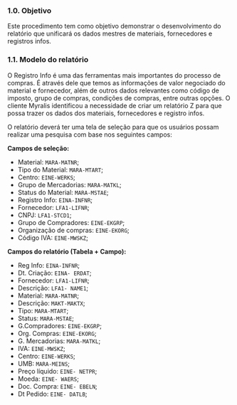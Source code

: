 ### 1.0. Objetivo
Este procedimento tem como objetivo demonstrar o desenvolvimento do relatório que unificará os dados mestres de materiais, fornecedores e registros infos.

### 1.1. Modelo do relatório
O Registro Info é uma das ferramentas mais importantes do processo de compras. É através dele que temos as informações de valor negociado do material e fornecedor, além de outros dados relevantes como código de imposto, grupo de compras, condições de compras, entre outras opções. O cliente Myralis identificou a necessidade de criar um relatório Z para que possa trazer os dados dos materiais, fornecedores e registro infos.

O relatório deverá ter uma tela de seleção para que os usuários possam realizar uma pesquisa com base nos seguintes campos:

**Campos de seleção:**
- Material: `MARA-MATNR`;
- Tipo do Material: `MARA-MTART`;
- Centro: `EINE-WERKS`;
- Grupo de Mercadorias: `MARA-MATKL`;
- Status do Material: `MARA-MSTAE`;
- Registro Info: `EINA-INFNR`;
- Fornecedor: `LFA1-LIFNR`;
- CNPJ: `LFA1-STCD1`;
- Grupo de Compradores: `EINE-EKGRP`;
- Organização de compras: `EINE-EKORG`;
- Código IVA: `EINE-MWSKZ`;

**Campos do relatório (Tabela + Campo):**
- Reg Info: `EINA-INFNR`;
- Dt. Criação: `EINA- ERDAT`;
- Fornecedor: `LFA1-LIFNR`;
- Descrição: `LFA1- NAME1`;
- Material: `MARA-MATNR`;
- Descrição: `MAKT-MAKTX`;
- Tipo: `MARA-MTART`;
- Status: `MARA-MSTAE`;
- G.Compradores: `EINE-EKGRP`;
- Org. Compras: `EINE-EKORG`;
- G. Mercadorias: `MARA-MATKL`;
- IVA: `EINE-MWSKZ`;
- Centro: `EINE-WERKS`;
- UMB: `MARA-MEINS`;
- Preço líquido: `EINE- NETPR`;
- Moeda: `EINE- WAERS`;
- Doc. Compra: `EINE- EBELN`;
- Dt Pedido: `EINE- DATLB`;